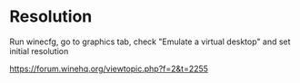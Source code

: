 # Resolution

Run winecfg, go to graphics tab, check "Emulate a virtual desktop" and set initial resolution

https://forum.winehq.org/viewtopic.php?f=2&t=2255


